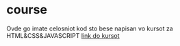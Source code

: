 # course

Ovde go imate celosniot kod sto bese napisan vo kursot za HTML&CSS&JAVASCRIPT
[link do kursot](https://hristijan-gjorgjioski-s-school.teachable.com/p/html-css-javascript/?preview=logged_out)
